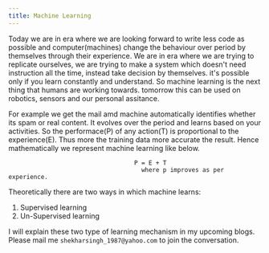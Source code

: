 ```yaml
---
title: Machine Learning
---
```

Today we are in era where we are looking forward to write less code as possible and computer(machines) change the behaviour over period by themselves through their experience. We are in era where we are trying to replicate ourselves, we are trying to make a system which doesn't need instruction all the time, instead take decision by themselves. it's possible only if you learn constantly and understand. So machine learning is the next thing that humans are working towards. tomorrow this can be used on robotics, sensors and our personal assitance.

For example we get the mail amd machine automatically identifies whether its spam or real content. It evolves over the period and learns based on your activities. So the performace(P) of any action(T) is proportional to the experience(E). Thus more the training data more accurate the result. Hence mathematically we represent machine learning like below.

 ```
                                    P = E + T
                                      where p improves as per experience.
 ```


Theoretically there are two ways in which machine learns:
 1. Supervised learning
 2. Un-Supervised learning
 
 I will explain these two type of learning mechanism in my upcoming blogs. Please mail me `shekharsingh_1987@yahoo.com` to join the conversation.
  
